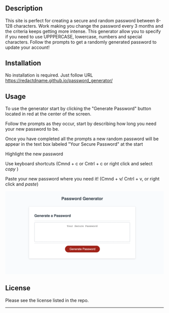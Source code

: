 # <Random-Password-Generator>

## Description

This site is perfect for creating a secure and random password between 8-128 characters. Work making you change the password every 3 months and the criteria keeps getting more intense. This generator allow you to specify if you need to use UPPPERCASE, lowercase, numbers and special characters. Follow the prompts to get a randomly generated password to update your account!


## Installation

No installation is required. Just follow URL https://redactdname.github.io/password_generator/

## Usage

To use the generator start by clicking the "Generate Password" button located in red at the center of the screen.

Follow the prompts as they occur, start by describing how long you need your new password to be.

Once you have completed all the prompts a new random password will be appear in the text box labeled "Your Secure Password" at the start

Highlight the new password

Use keyboard shortcuts (Cmnd + c or Cntrl + c or right click and select *copy* )

Paste your new password where you need it! (Cmnd + v/ Cntrl + v, or right click and *paste*)

![Screenshot of Password Generator Webpage](./Assets/password-generator-screenshot.png)
<!-- <img src= "/assets/password-generator-screenshot.png" alt= "Screenshot of webpage" title= "Screenshot"> -->



## License

Please see the license listed in the repo.

---
